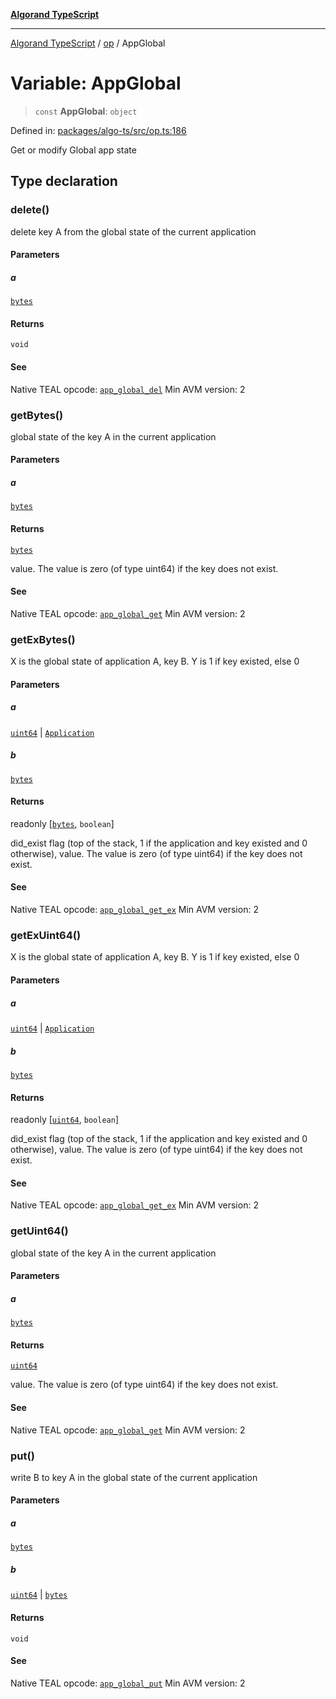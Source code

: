 [**Algorand TypeScript**](../../README.md)

***

[Algorand TypeScript](../../modules.md) / [op](../README.md) / AppGlobal

# Variable: AppGlobal

> `const` **AppGlobal**: `object`

Defined in: [packages/algo-ts/src/op.ts:186](https://github.com/algorandfoundation/puya-ts/blob/main/packages/algo-ts/src/op.ts#L186)

Get or modify Global app state

## Type declaration

### delete()

delete key A from the global state of the current application

#### Parameters

##### a

[`bytes`](../../index/type-aliases/bytes.md)

#### Returns

`void`

#### See

Native TEAL opcode: [`app_global_del`](https://dev.algorand.co/reference/algorand-teal/opcodes#app_global_del)
Min AVM version: 2

### getBytes()

global state of the key A in the current application

#### Parameters

##### a

[`bytes`](../../index/type-aliases/bytes.md)

#### Returns

[`bytes`](../../index/type-aliases/bytes.md)

value. The value is zero (of type uint64) if the key does not exist.

#### See

Native TEAL opcode: [`app_global_get`](https://dev.algorand.co/reference/algorand-teal/opcodes#app_global_get)
Min AVM version: 2

### getExBytes()

X is the global state of application A, key B. Y is 1 if key existed, else 0

#### Parameters

##### a

[`uint64`](../../index/type-aliases/uint64.md) | [`Application`](../../index/type-aliases/Application.md)

##### b

[`bytes`](../../index/type-aliases/bytes.md)

#### Returns

readonly \[[`bytes`](../../index/type-aliases/bytes.md), `boolean`\]

did_exist flag (top of the stack, 1 if the application and key existed and 0 otherwise), value. The value is zero (of type uint64) if the key does not exist.

#### See

Native TEAL opcode: [`app_global_get_ex`](https://dev.algorand.co/reference/algorand-teal/opcodes#app_global_get_ex)
Min AVM version: 2

### getExUint64()

X is the global state of application A, key B. Y is 1 if key existed, else 0

#### Parameters

##### a

[`uint64`](../../index/type-aliases/uint64.md) | [`Application`](../../index/type-aliases/Application.md)

##### b

[`bytes`](../../index/type-aliases/bytes.md)

#### Returns

readonly \[[`uint64`](../../index/type-aliases/uint64.md), `boolean`\]

did_exist flag (top of the stack, 1 if the application and key existed and 0 otherwise), value. The value is zero (of type uint64) if the key does not exist.

#### See

Native TEAL opcode: [`app_global_get_ex`](https://dev.algorand.co/reference/algorand-teal/opcodes#app_global_get_ex)
Min AVM version: 2

### getUint64()

global state of the key A in the current application

#### Parameters

##### a

[`bytes`](../../index/type-aliases/bytes.md)

#### Returns

[`uint64`](../../index/type-aliases/uint64.md)

value. The value is zero (of type uint64) if the key does not exist.

#### See

Native TEAL opcode: [`app_global_get`](https://dev.algorand.co/reference/algorand-teal/opcodes#app_global_get)
Min AVM version: 2

### put()

write B to key A in the global state of the current application

#### Parameters

##### a

[`bytes`](../../index/type-aliases/bytes.md)

##### b

[`uint64`](../../index/type-aliases/uint64.md) | [`bytes`](../../index/type-aliases/bytes.md)

#### Returns

`void`

#### See

Native TEAL opcode: [`app_global_put`](https://dev.algorand.co/reference/algorand-teal/opcodes#app_global_put)
Min AVM version: 2
